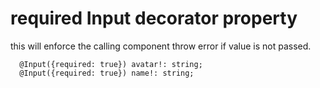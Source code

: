 # required Input decorator property
this will enforce the calling component throw error if value is not passed.

```TS
  @Input({required: true}) avatar!: string;
  @Input({required: true}) name!: string;
```